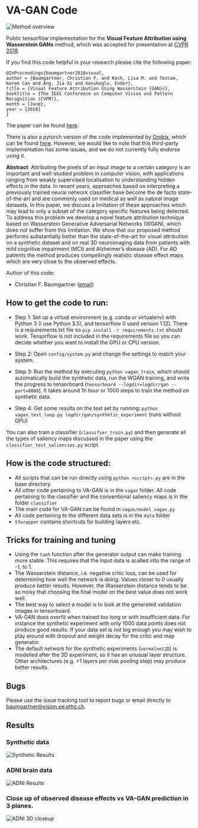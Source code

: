 # VA-GAN Code

![Method overview](figures/method.png)

Public tensorflow implementation for the **Visual Feature Attribution using Wasserstein GANs** method, 
which was accepted for presentation at [CVPR 2018](http://cvpr2018.thecvf.com/). 

If you find this code helpful in your research please cite the following paper:

```
@InProceedings{baumgartner2018visual,
author = {Baumgartner, Christian F. and Koch, Lisa M. and Tezcan, Kerem Can and Ang, Jia Xi and Konukoglu, Ender},
title = {Visual Feature Attribution Using Wasserstein {GAN}s},
booktitle = {The IEEE Conference on Computer Vision and Pattern Recognition (CVPR)},
month = {June},
year = {2018}
}
```

The paper can be
found [here](https://arxiv.org/pdf/1711.08998.pdf). 

There is also a pytorch version of the code implemented by 
[Orobix](https://orobix.com/), which can be found 
[here](https://github.com/orobix/Visual-Feature-Attribution-Using-Wasserstein-GANs-Pytorch). However, we would like to note that this third-party implementation has some issues, and we do not currently fully endorse using it. 

**Abstract**: Attributing the pixels of an input image to a certain category
is an important and well-studied problem in computer
vision, with applications ranging from weakly supervised
localisation to understanding hidden effects in the data.
In recent years, approaches based on interpreting a previously
trained neural network classifier have become the
de facto state-of-the-art and are commonly used on medical
as well as natural image datasets. In this paper, we
discuss a limitation of these approaches which may lead
to only a subset of the category specific features being detected.
To address this problem we develop a novel feature
attribution technique based on Wasserstein Generative
Adversarial Networks (WGAN), which does not suffer from
this limitation. We show that our proposed method performs
substantially better than the state-of-the-art for visual attribution
on a synthetic dataset and on real 3D neuroimaging
data from patients with mild cognitive impairment (MCI)
and Alzheimer’s disease (AD). For AD patients the method
produces compellingly realistic disease effect maps which
are very close to the observed effects.

Author of this code:
- Christian F. Baumgartner ([email](mailto:baumgartner@vision.ee.ethz.ch))

## How to get the code to run:

 * Step 1: Set up a virtual environment (e.g. conda or virtualenv) with Python 3 (I use Python 3.5), and tensorflow 
 (I used version 1.12). There is a requirements.txt file so `pip install -r requirements.txt`
  should work. Tensorflow is not included in the requirements file so you can decide whether you want
  to install the GPU or CPU version. 

 * Step 2: Open `config/system.py` and change the settings to match your system.

 * Step 3: Run the method by executing `python vagan_train`, which should automatically build the synthetic data, run the WGAN training, 
 and write the progress to tensorboard (`tensorboard --logdir=logdir/gan --port=8008`).
 It takes around 1h hour or 1000 steps to train the method on synthetic data. 

 * Step 4: Get some results on the test set by running: `python vagan_test_loop.py logdir/gan/synthetic_experiment` (runs without GPU)

You can also train a classifier (`classifier_train.py`) and then generate all the 
types of saliency maps discussed in the paper using the `classifier_test_saliencies.py` 
script.

## How is the code structured:

 * All scripts that can be run directly using `python <script>.py` are in the base 
 directory. 
 * All other code pertaining to VA-GAN is in the `vagan` folder. All code pertaining to the 
   classifier and the conventional saliency maps is in the folder `classifier`
 * The main code for VA-GAN can be found in `vagan/model_vagan.py`
 * All code pertaining to the different data sets is in the `data` folder
 * `tfwrapper` contains shortcuts for building layers etc. 

## Tricks for training and tuning

 * Using the `tanh` function after the generator output can make training more stable. This requires
   that the input data is scalled into the range of -1, to 1. 
 * The Wasserstein distance, i.e. negative critic loss, can be used for determining 
   how well the network is doing. Values closer to 0 usually produce better results. However, 
   the Wasserstein distance tends to be so noisy that choosing the final model on the best
   value does not work well. 
 * The best way to select a model is to look at the generated validation images in 
   tensorboard. 
 * VA-GAN does overfit when trained too long or with insufficient data. For instance the synthetic experiment with only 
   1000 data points does not produce good results. If your data set is not big enough you
   may wish to play around with dropout and weight decay for the critic and map generator.
 * The default network for the synthetic experiments (`normalnet2D`) is modelled after the 3D experiment, so
   it has an unusual layer structure. Other architectures (e.g. >1 layers per max pooling step)
   may produce better results. 
   
   
## Bugs
 
Please use the issue tracking tool to report bugs or email directly to [baumgartner@vision.ee.ethz.ch](mailto:baumgartner@vision.ee.ethz.ch). 

## Results

### Synthetic data

![Synthetic Results](figures/synth_results.png)

### ADNI brain data

![ADNI Results](figures/adni_results.png)

### Close up of observed disease effects vs VA-GAN prediction in 3 planes. 

![ADNI 3D closeup](figures/three_views.png)

